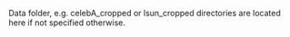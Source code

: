 Data folder, e.g. celebA_cropped or lsun_cropped directories are located here if not specified otherwise.
